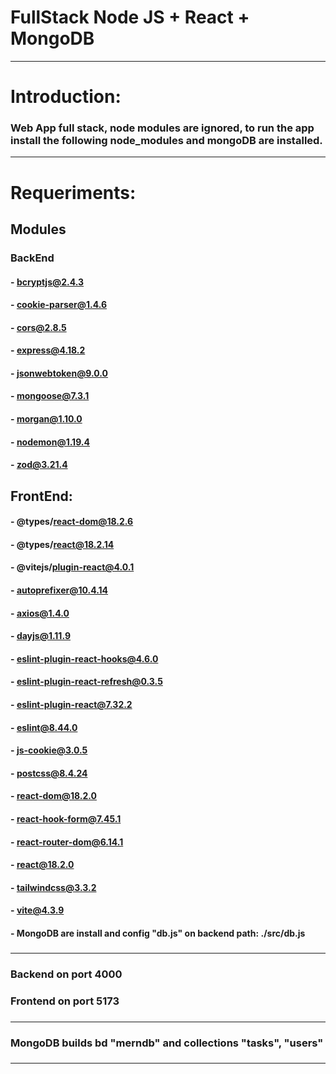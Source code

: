 # FullStack Node JS + React + MongoDB
-------------------------------------------------------------------------------------------------------------------------------------------
#  Introduction:
###  Web App full stack, node modules are ignored, to run the app install the following node_modules and mongoDB are installed.
-------------------------------------------------------------------------------------------------------------------------------------------
###
# Requeriments:
###
## Modules
###    BackEnd
####        - bcryptjs@2.4.3
####        - cookie-parser@1.4.6
####        - cors@2.8.5
####        - express@4.18.2
####        - jsonwebtoken@9.0.0
####        - mongoose@7.3.1
####        - morgan@1.10.0
####        - nodemon@1.19.4
####        - zod@3.21.4
###
##    FrontEnd:
####        - @types/react-dom@18.2.6
####        - @types/react@18.2.14
####        - @vitejs/plugin-react@4.0.1
####        - autoprefixer@10.4.14
####        - axios@1.4.0
####        - dayjs@1.11.9
####        - eslint-plugin-react-hooks@4.6.0
####        - eslint-plugin-react-refresh@0.3.5
####        - eslint-plugin-react@7.32.2
####        - eslint@8.44.0
####        - js-cookie@3.0.5
####        - postcss@8.4.24
####        - react-dom@18.2.0
####        - react-hook-form@7.45.1
####        - react-router-dom@6.14.1
####        - react@18.2.0
####        - tailwindcss@3.3.2
####        - vite@4.3.9
####
####  - MongoDB are install and config "db.js" on backend path: ./src/db.js
###
-------------------------------------------------------------------------------------------------------------------------------------------
###  
###  Backend on port 4000
###  Frontend on port 5173
###
-------------------------------------------------------------------------------------------------------------------------------------------
###
### MongoDB builds bd "merndb" and collections "tasks", "users"
###
-------------------------------------------------------------------------------------------------------------------------------------------
  
